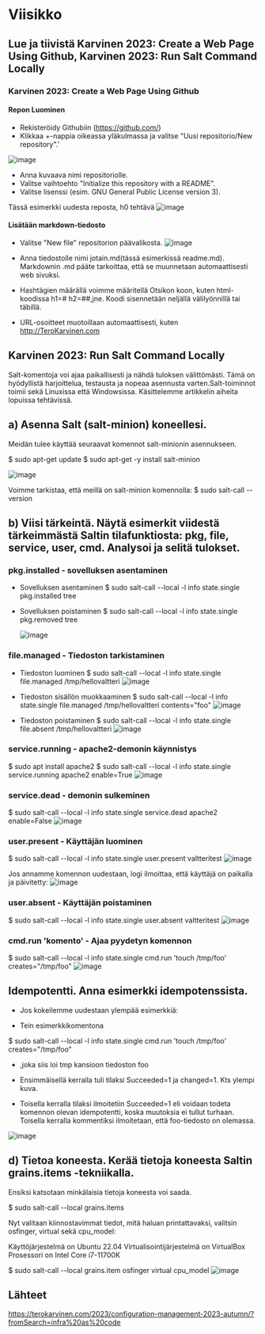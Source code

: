 # Viisikko

## Lue ja tiivistä Karvinen 2023: Create a Web Page Using Github, Karvinen 2023: Run Salt Command Locally

### Karvinen 2023: Create a Web Page Using Github

#### Repon Luominen
- Rekisteröidy Githubiin (https://github.com/)
- Klikkaa +-nappia oikeassa yläkulmassa ja valitse "Uusi repositorio/New repository".'

![image](https://github.com/WindoCode/PalvelintenHallinta/assets/110290723/7c09919a-1bff-486a-802a-f3e753e717d5)

- Anna kuvaava nimi repositoriolle.
- Valitse vaihtoehto "Initialize this repository with a README".
- Valitse lisenssi (esim. GNU General Public License version 3).

Tässä esimerkki uudesta reposta, h0 tehtävä
![image](https://github.com/WindoCode/PalvelintenHallinta/assets/110290723/515f0642-0721-4d3f-9cca-d42140fcfcc4)

#### Lisätään markdown-tiedosto

- Valitse "New file" repositorion päävalikosta.
![image](https://github.com/WindoCode/PalvelintenHallinta/assets/110290723/05ffe01e-1331-4424-856a-d56822b859d3)

- Anna tiedostolle nimi jotain.md(tässä esimerkissä readme.md). Markdownin .md pääte tarkoittaa, että se muunnetaan automaattisesti web sivuksi.
- Hashtägien määrällä voimme määritellä Otsikon koon, kuten html-koodissa h1=# h2=##,jne. Koodi sisennetään neljällä välilyönnillä tai täbillä.
- URL-osoitteet muotoillaan automaattisesti, kuten http://TeroKarvinen.com

## Karvinen 2023: Run Salt Command Locally
Salt-komentoja voi ajaa paikallisesti ja nähdä tuloksen välittömästi. Tämä on hyödyllistä harjoittelua, testausta ja nopeaa asennusta varten.Salt-toiminnot toimii sekä Linuxissa että Windowsissa.
Käsittelemme artikkelin aiheita lopuissa tehtävissä.

## a) Asenna Salt (salt-minion) koneellesi.

Meidän tulee käyttää seuraavat komennot salt-minionin asennukseen.

$ sudo apt-get update
$ sudo apt-get -y install salt-minion

![image](https://github.com/WindoCode/PalvelintenHallinta/assets/110290723/d307dc70-3a86-4f13-a0d4-aba230f7e77c)

Voimme tarkistaa, että meillä on salt-minion komennolla:
$ sudo salt-call --version

## b) Viisi tärkeintä. Näytä esimerkit viidestä tärkeimmästä Saltin tilafunktiosta: pkg, file, service, user, cmd. Analysoi ja selitä tulokset.

### pkg.installed - sovelluksen asentaminen

- Sovelluksen asentaminen
  $ sudo salt-call --local -l info state.single pkg.installed tree

- Sovelluksen poistaminen
  $ sudo salt-call --local -l info state.single pkg.removed tree

  ![image](https://github.com/WindoCode/PalvelintenHallinta/assets/110290723/01fe0852-9ef6-4718-9365-37fb4cfec9d3)

### file.managed - Tiedoston tarkistaminen

- Tiedoston luominen
  $ sudo salt-call --local -l info state.single file.managed /tmp/hellovaltteri
![image](https://github.com/WindoCode/PalvelintenHallinta/assets/110290723/4ca44f8d-bcfe-4c8b-bbe7-1d6d18e2a401)

- Tiedoston sisällön muokkaaminen
$ sudo salt-call --local -l info state.single file.managed /tmp/hellovaltteri contents="foo"
![image](https://github.com/WindoCode/PalvelintenHallinta/assets/110290723/0b8adaa7-714c-469f-9dc5-24a1e5c32117)

- Tiedoston poistaminen
$ sudo salt-call --local -l info state.single file.absent /tmp/hellovaltteri
![image](https://github.com/WindoCode/PalvelintenHallinta/assets/110290723/71c2e823-2b46-4d8e-b539-a7bcb29c0a8a)


### service.running - apache2-demonin käynnistys

$ sudo apt install apache2
$ sudo salt-call --local -l info state.single service.running apache2 enable=True
![image](https://github.com/WindoCode/PalvelintenHallinta/assets/110290723/b158db2b-e12a-4065-9a31-214d6d9c01f8)

### service.dead - demonin sulkeminen
$ sudo salt-call --local -l info state.single service.dead apache2 enable=False
![image](https://github.com/WindoCode/PalvelintenHallinta/assets/110290723/87ee7ae3-eeea-403c-ae3e-9b5966abcf95)

### user.present - Käyttäjän luominen
$ sudo salt-call --local -l info state.single user.present valtteritest 
![image](https://github.com/WindoCode/PalvelintenHallinta/assets/110290723/b6380644-42f8-4f3d-96f5-1c578063c538)

Jos annamme komennon uudestaan, logi ilmoittaa, että käyttäjä on paikalla ja päivitetty:
![image](https://github.com/WindoCode/PalvelintenHallinta/assets/110290723/03c5d629-5024-4684-b57d-b4dd7d407220)

### user.absent - Käyttäjän poistaminen
$ sudo salt-call --local -l info state.single user.absent valtteritest
![image](https://github.com/WindoCode/PalvelintenHallinta/assets/110290723/3716234f-4642-4691-a032-60cf88c9f42f)

### cmd.run 'komento' - Ajaa pyydetyn komennon
$ sudo salt-call --local -l info state.single cmd.run 'touch /tmp/foo' creates="/tmp/foo"
![image](https://github.com/WindoCode/PalvelintenHallinta/assets/110290723/cc9901d6-99f1-4bf7-90ca-298b28879e6d)

## Idempotentti. Anna esimerkki idempotenssista. 

- Jos kokeilemme uudestaan ylempää esimerkkiä:

- Tein esimerkkikomentona

$ sudo salt-call --local -l info state.single cmd.run 'touch /tmp/foo' creates="/tmp/foo"

- ,joka siis loi tmp kansioon tiedoston foo

- Ensimmäisellä kerralla tuli tilaksi Succeeded=1 ja changed=1. Kts ylempi kuva.

- Toisella kerralla tilaksi ilmoitetiin Succeeded=1 eli voidaan todeta komennon olevan idempotentti, koska muutoksia ei tullut turhaan. Toisella kerralla kommentiksi ilmoitetaan, että foo-tiedosto on olemassa.

![image](https://github.com/WindoCode/PalvelintenHallinta/assets/110290723/1c0a448d-b6d6-4573-979e-c2d9d01ae975)


## d) Tietoa koneesta. Kerää tietoja koneesta Saltin grains.items -tekniikalla.

Ensiksi katsotaan minkälaisia tietoja koneesta voi saada.

$ sudo salt-call --local grains.items

Nyt valitaan kiinnostavimmat tiedot, mitä haluan printattavaksi, valitsin osfinger, virtual sekä cpu_model:

Käyttöjärjestelmä on Ubuntu 22.04
Virtualisointijärjestelmä on VirtualBox
Prosessori on Intel Core i7-11700K 

$ sudo salt-call --local grains.item osfinger virtual cpu_model
![image](https://github.com/WindoCode/PalvelintenHallinta/assets/110290723/230b22e8-9113-415c-976f-5348f5e7fafa)


## Lähteet

https://terokarvinen.com/2023/configuration-management-2023-autumn/?fromSearch=infra%20as%20code





